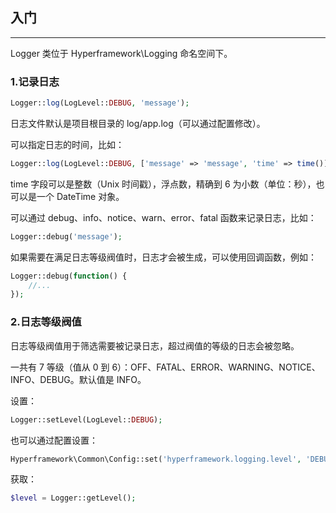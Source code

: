## 入门

---

Logger 类位于 Hyperframework\Logging 命名空间下。

### 1.记录日志

```php
Logger::log(LogLevel::DEBUG, 'message');
```
日志文件默认是项目根目录的 log/app.log（可以通过配置修改）。
 
可以指定日志的时间，比如：
```php
Logger::log(LogLevel::DEBUG, ['message' => 'message', 'time' => time()]);
```
time 字段可以是整数（Unix 时间戳），浮点数，精确到 6 为小数（单位：秒），也可以是一个 DateTime 对象。

可以通过 debug、info、notice、warn、error、fatal 函数来记录日志，比如：
```php
Logger::debug('message');
```

如果需要在满足日志等级阀值时，日志才会被生成，可以使用回调函数，例如：
```php
Logger::debug(function() {
    //...
});
```

### 2.日志等级阀值

日志等级阀值用于筛选需要被记录日志，超过阀值的等级的日志会被忽略。

一共有 7 等级（值从 0 到 6）：OFF、FATAL、ERROR、WARNING、NOTICE、INFO、DEBUG。默认值是 INFO。

设置：
```php
Logger::setLevel(LogLevel::DEBUG);
```
也可以通过配置设置：
```php
Hyperframework\Common\Config::set('hyperframework.logging.level', 'DEBUG');
```
获取：
```php
$level = Logger::getLevel();
```
